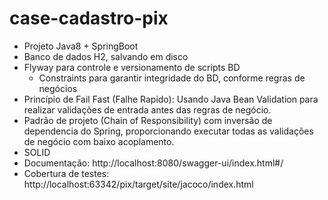 # case-cadastro-pix

- Projeto Java8 + SpringBoot
- Banco de dados H2, salvando em disco
- Flyway para controle e versionamento de scripts BD
  - Constraints para garantir integridade do BD, conforme regras de negócios
- Princípio  de Fail Fast (Falhe Rapido): Usando Java Bean Validation para realizar validações de entrada antes das regras de negócio.
- Padrão de projeto (Chain of Responsibility) com inversão de dependencia do Spring, proporcionando executar todas as validações de negócio com baixo acoplamento.
- SOLID
- Documentação: http://localhost:8080/swagger-ui/index.html#/
- Cobertura de testes: http://localhost:63342/pix/target/site/jacoco/index.html